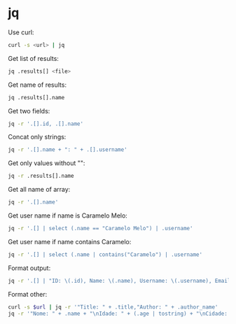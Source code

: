# jq

Use curl:

```bash
curl -s <url> | jq
```

Get list of results:

```bash
jq .results[] <file>
````

Get name of results:

```bash
jq .results[].name
```

Get two fields:

```bash
jq -r '.[].id, .[].name'
```

Concat only strings:

```bash
jq -r '.[].name + ": " + .[].username'
```

Get only values without "":

```bash
jq -r .results[].name
```

Get all name of array:

```bash
jq -r '.[].name'
```

Get user name if name is Caramelo Melo:

```bash
jq -r '.[] | select (.name == "Caramelo Melo") | .username'
```

Get user name if name contains Caramelo:

```bash
jq -r '.[] | select (.name | contains("Caramelo") | .username'
```

Format output:

```bash
jq -r '.[] | "ID: \(.id), Name: \(.name), Username: \(.username), Email: \(.email)\n"' users.json
```

Format other:

```bash
curl -s $url | jq -r '"Title: " + .title,"Author: " + .author_name'
jq -r '"Nome: " + .name + "\nIdade: " + (.age | tostring) + "\nCidade: " + .city' data.json
```
